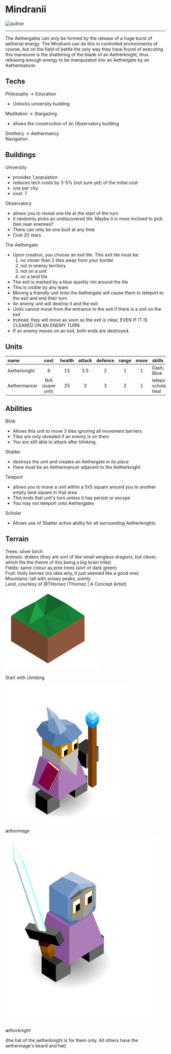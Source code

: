 # Mindranii

![author](https://img.shields.io/badge/author-Ⴚrim%20Squeaker%231224-%237289DA)

---

The Aethergates can only be formed by the release of a huge burst of aetherial energy. The Mindranii can do this in controlled environments of course, but on the field of battle the only way they have found of executing this maneuvre is the shattering of the blade of an Aetherknight, thus releasing enough energy to be manipulated into an Aethergate by an Aethermancer. 

## Techs

Philosophy -> Education  
- Unlocks university building  

Meditation -> Stargazing  
- allows the construction of an Observatory building

Smithery -> Aethermancy  
Navigation

## Buildings

University
- provides 1 population
- reduces tech costs by 3-5% (not sure yet) of the initial cost
- one per city 
- cost: 7

Observatory
- allows you to reveal one tile at the start of the turn
- it randomly picks an undiscovered tile. Maybe it is more inclined to pick tiles near enemies?
- There can only be one built at any time
- Cost 20 stars

The Aethergate
- Upon creation, you choose an exit tile. This exit tile must be:
   1. no closer than 2 tiles away from your border
   2. not in enemy territory
   3. not on a unit
   4. on a land tile
- The exit is marked by a blue sparkly rim around the tile
- This is visible by any team
- Moving a friendly unit onto the Aethergate will cause them to teleport to the exit and end their turn
- An enemy unit will destroy it and the exit
- Units cannot move from the entrance to the exit if there is a unit on the exit
- Instead, they will move as soon as the exit is clear, EVEN IF IT IS CLEARED ON AN ENEMY TURN
- If an enemy moves on an exit, both ends are destroyed.

## Units

| name | cost | health | attack | defence | range | move | skills |
|:-----|:----:|:------:|:------:|:-------:|:-----:|:----:|:-------|
| Aetherknight | 8 | 15 | 3.5 | 2 | 1 | 1 | Dash, Blink |
| Aethermancer | N/A (super unit) | 25 | 3 | 3 | 2 | 1 | teleport, scholar, heal |

## Abilities

Blink
 - Allows this unit to move 3 tiles ignoring all movement barriers
 - Tiles are only revealed if an enemy is on them
 - You are still able to attack after blinking.
 
Shatter
 - destroys the unit and creates an Aethergate in its place
 - there must be an Aethermancer adjacent to the Aetherknight

Teleport
 - allows you to move a unit within a 5x5 square around you to another empty land square in that area
 - This ends that unit's turn unless it has persist or escspe
 - You may not teleport onto Aethergates

Scholar
 - Allows use of Shatter active ability for all surrounding Aetherknights
 
## Terrain

Trees: silver birch  
Animals: drakes (they are sort of like small wingless dragons, but clever, which fits the theme of this being a big brain tribe)  
Fields: same colour as pine trees (sort of dark green)  
Fruit: Holly berries (no idea why, it just seemed like a good one)  
Mountains: tall with snowy peaks, pointy  
Land, courtesy of @THomez (THomez | A Concept Artist)  

![land](images/mindranii0.png)

Start with climbing

![æthermage](images/mindranii1.png)

*æthermage*

![ætherknight](images/mindranii2.png)

*ætherknight*

(the hat of the aetherknight is for them only. All others have the aethermage's beard and hat)

